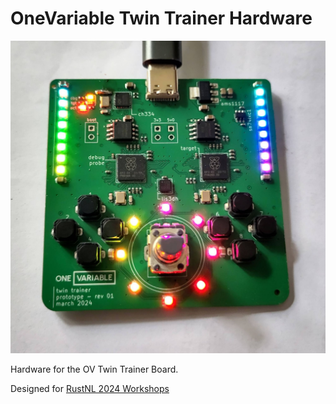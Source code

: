 # OneVariable Twin Trainer Hardware

![OV Twin Revision 1](./assets/ovtwin-001.jpg)

Hardware for the OV Twin Trainer Board.

Designed for [RustNL 2024 Workshops](https://2024.rustnl.org/workshops/)
